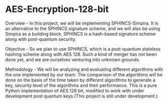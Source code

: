 # AES-Encryption-128-bit
Overview - In this project, we will be implementing SPHINCS-Simpira. It is an alternative to the SPHINCS signature scheme, and we will also be using Simpira as a building block. SPHINCS is a hash-based signature scheme along with post-quantum security.  

Objective - So we plan to use SPHINCS, which is a post-quantum stateless hashing scheme along with AES 128. Such a kind of merger has not been done yet, and we are ourselves venturing into unknown grounds. 

Methodology - We will be analyzing and evaluating different algorithms with the one implemented by our team. The comparison of the algorithms will be done on the basis of the time taken by different algorithms to generate a key, security level of the algorithms and their performance.
This is a pure Python implementation of AES 128 bit, modified to work with under development post quantum keys.(This project is still under development.)
